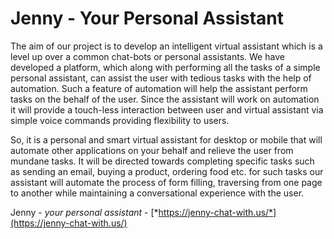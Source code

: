 # Jenny - Your Personal Assistant

The aim of our project is to develop an intelligent virtual assistant which is a level up over a common chat-bots or personal assistants. We have developed a platform, which along with performing all the tasks of a simple personal assistant, can assist the user with tedious tasks with the help of automation. Such a feature of automation will help the assistant perform tasks on the behalf of the user. Since the assistant will work on automation it will provide a touch-less interaction between user and virtual assistant via simple voice commands providing flexibility to users.

So, it is a personal and smart virtual assistant for desktop or mobile that will automate other applications on your behalf and relieve the user from mundane tasks. It will be directed towards completing specific tasks such as sending an email, buying a product, ordering food etc. for such tasks our assistant will automate the process of form filling, traversing from one page to another while maintaining a conversational experience with the user.

Jenny - *your personal assistant* - [*https://jenny-chat-with.us/*](https://jenny-chat-with.us/)
